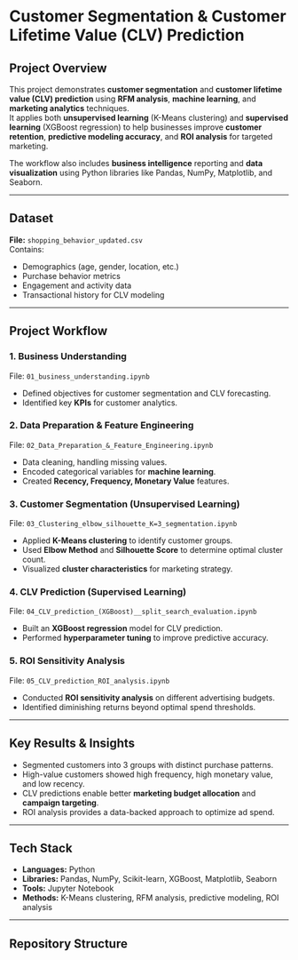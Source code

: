# Customer Segmentation & Customer Lifetime Value (CLV) Prediction

## Project Overview
This project demonstrates **customer segmentation** and **customer lifetime value (CLV) prediction** using **RFM analysis**, **machine learning**, and **marketing analytics** techniques.  
It applies both **unsupervised learning** (K-Means clustering) and **supervised learning** (XGBoost regression) to help businesses improve **customer retention**, **predictive modeling accuracy**, and **ROI analysis** for targeted marketing.

The workflow also includes **business intelligence** reporting and **data visualization** using Python libraries like Pandas, NumPy, Matplotlib, and Seaborn.

---

## Dataset
**File:** `shopping_behavior_updated.csv`  
Contains:
- Demographics (age, gender, location, etc.)
- Purchase behavior metrics
- Engagement and activity data
- Transactional history for CLV modeling

---

## Project Workflow

### 1. Business Understanding  
File: `01_business_understanding.ipynb`  
- Defined objectives for customer segmentation and CLV forecasting.
- Identified key **KPIs** for customer analytics.

### 2. Data Preparation & Feature Engineering  
File: `02_Data_Preparation_&_Feature_Engineering.ipynb`  
- Data cleaning, handling missing values.
- Encoded categorical variables for **machine learning**.
- Created **Recency, Frequency, Monetary Value** features.

### 3. Customer Segmentation (Unsupervised Learning)  
File: `03_Clustering_elbow_silhouette_K=3_segmentation.ipynb`  
- Applied **K-Means clustering** to identify customer groups.
- Used **Elbow Method** and **Silhouette Score** to determine optimal cluster count.
- Visualized **cluster characteristics** for marketing strategy.

### 4. CLV Prediction (Supervised Learning)  
File: `04_CLV_prediction_(XGBoost)__split_search_evaluation.ipynb`  
- Built an **XGBoost regression** model for CLV prediction.
- Performed **hyperparameter tuning** to improve predictive accuracy.

### 5. ROI Sensitivity Analysis  
File: `05_CLV_prediction_ROI_analysis.ipynb`  
- Conducted **ROI sensitivity analysis** on different advertising budgets.
- Identified diminishing returns beyond optimal spend thresholds.

---

## Key Results & Insights
- Segmented customers into 3 groups with distinct purchase patterns.
- High-value customers showed high frequency, high monetary value, and low recency.
- CLV predictions enable better **marketing budget allocation** and **campaign targeting**.
- ROI analysis provides a data-backed approach to optimize ad spend.

---

## Tech Stack
- **Languages:** Python
- **Libraries:** Pandas, NumPy, Scikit-learn, XGBoost, Matplotlib, Seaborn
- **Tools:** Jupyter Notebook
- **Methods:** K-Means clustering, RFM analysis, predictive modeling, ROI analysis

---

## Repository Structure
